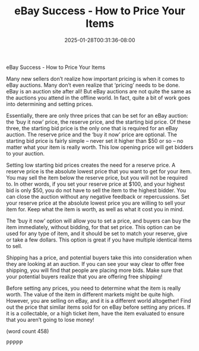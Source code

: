 ﻿---
title: "eBay Success - How to Price Your Items"
date: 2025-01-28T00:31:36-08:00
description: "eBay Tips for Web Success"
featured_image: "/images/eBay.jpg"
tags: ["eBay"]
---

eBay Success - How to Price Your Items

Many new sellers don’t realize how important pricing 
is when it comes to eBay auctions. Many don’t even 
realize that ‘pricing’ needs to be done. eBay is an 
auction site after all! But eBay auctions are not quite 
the same as the auctions you attend in the offline 
world. In fact, quite a bit of work goes into 
determining and setting prices.

Essentially, there are only three prices that can be 
set for an eBay auction: the ‘buy it now’ price, the 
reserve price, and the starting bid price. Of these 
three, the starting bid price is the only one that is 
required for an eBay auction. The reserve price and 
the ‘buy it now’ price are optional. The starting bid 
price is fairly simple – never set it higher than $50 or 
so – no matter what your item is really worth. This 
low opening price will get bidders to your auction.

Setting low starting bid prices creates the need for a 
reserve price. A reserve price is the absolute lowest 
price that you want to get for your item. You may sell 
the item below the reserve price, but you will not be 
required to. In other words, if you set your reserve 
price at $100, and your highest bid is only $50, you 
do not have to sell the item to the highest bidder. 
You can close the auction without any negative 
feedback or repercussions. Set your reserve price 
at the absolute lowest price you are willing to sell 
your item for. Keep what the item is worth, as well 
as what it cost you in mind.

The ‘buy it now’ option will allow you to set a price, 
and buyers can buy the item immediately, without 
bidding, for that set price. This option can be used 
for any type of item, and it should be set to match 
your reserve, give or take a few dollars. This option 
is great if you have multiple identical items to sell.

Shipping has a price, and potential buyers take this 
into consideration when they are looking at an 
auction. If you can see your way clear to offer free 
shipping, you will find that people are placing more 
bids. Make sure that your potential buyers realize 
that you are offering free shipping!

Before setting any prices, you need to determine 
what the item is really worth. The value of the item in 
different markets might be quite high. However, you 
are selling on eBay, and it is a different world 
altogether! Find out the price that similar items sold
for on eBay before setting any prices. If it is a 
collectable, or a high ticket item, have the item 
evaluated to ensure that you aren’t going to lose 
money!

(word count 458)

PPPPP


